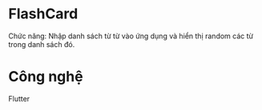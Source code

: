 # FlashCard
Chức năng: Nhập danh sách từ từ vào ứng dụng và hiển thị random các từ trong danh sách đó.

# Công nghệ
Flutter
